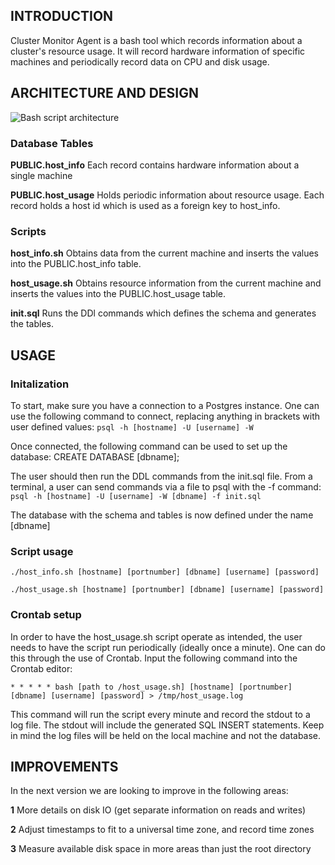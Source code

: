 ## INTRODUCTION
Cluster Monitor Agent is a bash tool which records information about 
a cluster's resource usage.  It will record hardware information of
specific machines and periodically record data on CPU and disk usage.

## ARCHITECTURE AND DESIGN
![](https://lh3.googleusercontent.com/_BW4ZtT8AIaXFeh8gN8IpZDdh8O54aj9eS-TNBjYb1msKInpLAtOO1F8aKeceeMbD9vN1wY0lg0 "Bash script architecture")
### Database Tables
**PUBLIC.host_info**
Each record contains hardware information about a single machine

**PUBLIC.host_usage**
Holds periodic information about resource usage.  Each 
record holds a host id which is used as a foreign key to host_info.

### Scripts
**host_info.sh**
Obtains data from the current machine and inserts the values
into the PUBLIC.host_info table.

**host_usage.sh**
Obtains resource information from the current machine and 
inserts the values into the PUBLIC.host_usage table.

**init.sql** Runs the DDl commands which defines the schema and generates the tables.

## USAGE
### Initalization
To start, make sure you have a connection to a Postgres instance.  One can use
the following command to connect, replacing anything in brackets with user
defined values:
`psql -h [hostname] -U [username] -W`

Once connected, the following command can be used to set up the database:
CREATE DATABASE [dbname];

The user should then run the DDL commands from the init.sql file.  From a
terminal, a user can send commands via a file to psql with the -f command:
`psql -h [hostname] -U [username] -W [dbname] -f init.sql`

The database with the schema and tables is now defined under the name [dbname]

### Script usage
`./host_info.sh [hostname] [portnumber] [dbname] [username] [password]`

`./host_usage.sh [hostname] [portnumber] [dbname] [username] [password]`

### Crontab setup
In order to have the host_usage.sh script operate as intended, the user needs
to have the script run periodically (ideally once a minute).  One can do this
through the use of Crontab.  Input the following command into the Crontab
editor:

`* * * * * bash [path to /host_usage.sh] [hostname] [portnumber] [dbname] [username] [password] > /tmp/host_usage.log`

This command will run the script every minute and record the stdout to a log
file.  The stdout will include the generated SQL INSERT statements.  Keep in
mind the log files will be held on the local machine and not the database.

## IMPROVEMENTS
In the next version we are looking to improve in the following areas:

**1** More details on disk IO (get separate information on reads and writes)

**2** Adjust timestamps to fit to a universal time zone, and record time zones

**3** Measure available disk space in more areas than just the root directory
